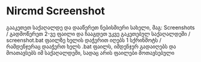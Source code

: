 # Nircmd Screenshot

გააკეთეთ საქაღალდე და დააწერეთ ნებისმიერი სახელი, მაგ: Screenshots /
გადმოწერეთ 2-ვე ფაილი და ჩააგდეთ უკვე გაკეთებულ საქაღალდეში /
screenshot.bat ფაილზე ხელის დაჭერით იღებს 1 სქრინშოტს /
რამდენჯერაც დააჭერთ ხელს .bat ფაილს, იმდენჯერ გადაიღებს და მოათავსებს იმ საქაღალდეში, სადაც არის ფაილები მოთავსებული
